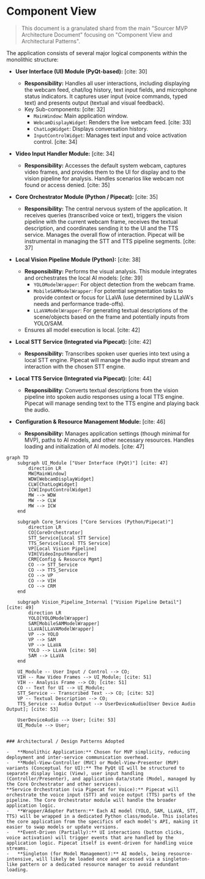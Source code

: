 # Component View

> This document is a granulated shard from the main "Sourcer MVP Architecture Document" focusing on "Component View and Architectural Patterns".

The application consists of several major logical components within the monolithic structure:

  - **User Interface (UI) Module (PyQt-based):** [cite: 30]
      - **Responsibility:** Handles all user interactions, including displaying the webcam feed, chat/log history, text input fields, and microphone status indicators. It captures user input (voice commands, typed text) and presents output (textual and visual feedback).
      - Key Sub-components: [cite: 32]
          - `MainWindow`: Main application window.
          - `WebcamDisplayWidget`: Renders the live webcam feed. [cite: 33]
          - `ChatLogWidget`: Displays conversation history.
          - `InputControlWidget`: Manages text input and voice activation control. [cite: 34]

  - **Video Input Handler Module:** [cite: 34]
      - **Responsibility:** Accesses the default system webcam, captures video frames, and provides them to the UI for display and to the vision pipeline for analysis. Handles scenarios like webcam not found or access denied. [cite: 35]

  - **Core Orchestrator Module (Python / Pipecat):** [cite: 35]
      - **Responsibility:** The central nervous system of the application. It receives queries (transcribed voice or text), triggers the vision pipeline with the current webcam frame, receives the textual description, and coordinates sending it to the UI and the TTS service. Manages the overall flow of interaction. Pipecat will be instrumental in managing the STT and TTS pipeline segments. [cite: 37]
  - **Local Vision Pipeline Module (Python):** [cite: 38]
      - **Responsibility:** Performs the visual analysis. This module integrates and orchestrates the local AI models: [cite: 39]
          - `YOLOModelWrapper`: For object detection from the webcam frame.
          - `MobileSAMModelWrapper`: For potential segmentation tasks to provide context or focus for LLaVA (use determined by LLaVA's needs and performance trade-offs).
          - `LLaVAModelWrapper`: For generating textual descriptions of the scene/objects based on the frame and potentially inputs from YOLO/SAM.
      - Ensures all model execution is local. [cite: 42]

  - **Local STT Service (Integrated via Pipecat):** [cite: 42]
      - **Responsibility:** Transcribes spoken user queries into text using a local STT engine. Pipecat will manage the audio input stream and interaction with the chosen STT engine.
  - **Local TTS Service (Integrated via Pipecat):** [cite: 44]
      - **Responsibility:** Converts textual descriptions from the vision pipeline into spoken audio responses using a local TTS engine. Pipecat will manage sending text to the TTS engine and playing back the audio.
  - **Configuration & Resource Management Module:** [cite: 46]
      - **Responsibility:** Manages application settings (though minimal for MVP), paths to AI models, and other necessary resources. Handles loading and initialization of AI models. [cite: 47]

```mermaid
graph TD
    subgraph UI_Module ["User Interface (PyQt)"] [cite: 47]
        direction LR
        MW[MainWindow]
        WDW[WebcamDisplayWidget]
        CLW[ChatLogWidget]
        ICW[InputControlWidget]
        MW --> WDW
        MW --> CLW
        MW --> ICW
    end

    subgraph Core_Services ["Core Services (Python/Pipecat)"]
        direction LR
        CO[CoreOrchestrator]
        STT_Service[Local STT Service]
        TTS_Service[Local TTS Service]
        VP[Local Vision Pipeline]
        VIH[VideoInputHandler]
        CRM[Config & Resource Mgmt]
        CO --> STT_Service
        CO --> TTS_Service
        CO --> VP
        CO --> VIH
        CO --> CRM
    end

    subgraph Vision_Pipeline_Internal ["Vision Pipeline Detail"] [cite: 49]
        direction LR
        YOLO[YOLOModelWrapper]
        SAM[MobileSAMModelWrapper]
        LLaVA[LLaVAModelWrapper]
        VP --> YOLO
        VP --> SAM
        VP --> LLaVA
        YOLO --> LLaVA [cite: 50]
        SAM --> LLaVA
    end

    UI_Module -- User Input / Control --> CO;
    VIH -- Raw Video Frames --> UI_Module; [cite: 51]
    VIH -- Analysis Frame --> CO; [cite: 51]
    CO -- Text for UI --> UI_Module;
    STT_Service -- Transcribed Text --> CO; [cite: 52]
    VP -- Textual Description --> CO;
    TTS_Service -- Audio Output --> UserDeviceAudio[User Device Audio Output]; [cite: 53]

    UserDeviceAudio --> User; [cite: 53]
    UI_Module --> User;
	
```
	### Architectural / Design Patterns Adopted

	-   **Monolithic Application:** Chosen for MVP simplicity, reducing deployment and inter-service communication overhead.
	-   **Model-View-Controller (MVC) or Model-View-Presenter (MVP) variants (Conceptual for UI):** The PyQt UI will be structured to separate display logic (View), user input handling (Controller/Presenter), and application data/state (Model, managed by the Core Orchestrator and other services).
	**Service Orchestration (via Pipecat for Voice):** Pipecat will orchestrate the voice input (STT) and voice output (TTS) parts of the pipeline. The Core Orchestrator module will handle the broader application logic.
	-   **Wrapper/Adapter Pattern:** Each AI model (YOLO, SAM, LLaVA, STT, TTS) will be wrapped in a dedicated Python class/module. This isolates the core application from the specifics of each model's API, making it easier to swap models or update versions.
	-   **Event-Driven (Partially):** UI interactions (button clicks, voice activation) will trigger events that are handled by the application logic. Pipecat itself is event-driven for handling voice streams.
	-   **Singleton (for Model Management):** AI models, being resource-intensive, will likely be loaded once and accessed via a singleton-like pattern or a dedicated resource manager to avoid redundant loading.

<!-- end list -->
